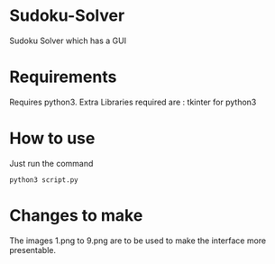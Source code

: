 # Sudoku-Solver
Sudoku Solver which has a GUI

# Requirements
Requires python3.
Extra Libraries required are : 
  tkinter for python3
  
# How to use

Just run the command
```
python3 script.py
```



# Changes to make
The images 1.png to 9.png are to be used to make the interface more presentable.

